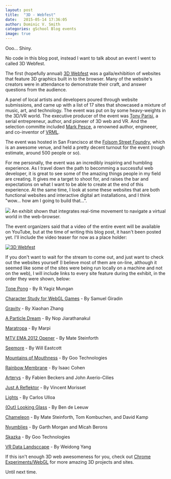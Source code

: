 ```yaml
---
layout: post
title:  "3D - Webfest"
date:   2015-05-14 17:36:05
author: Dominic V. Smith
categories: gSchool Blog events
image: true
---
```

Ooo... Shiny.

No code in this blog post, instead I want to talk about an event I went to called 3D Webfest.

The first (hopefully annual) [3D Webfest](http://www.3dwebfest.com/) was a galla/exhibition of websites that feature 3D graphics built in to the browser. Many of the website's creators were in attendance to demonstrate their craft, and answer questions from the audience. 

A panel of local artists and developers poured through website submissions, and came up with a list of 17 sites that showcased a mixture of music, art, and technology. The event was put on by some heavy-weights in the 3D/VR world. The executive producer of the event was [Tony Parisi](https://tonyparisi.wordpress.com/), a serial entrepreneur, author, and pioneer of 3D web and VR. And the selection committe included [Mark Pesce](http://markpesce.com/), a renowned author, engineeer, and co-inventor of [VRML](http://markpesce.com/vrml/). 

The event was hosted in San Francisco at the [Folsom Street Foundry](http://folsomstreetfoundry.com/gallery/#.VVmAQ9NViko), which is an awesome venue, and held a pretty decent turnout for the event (rough estimate, around 500 people or so).

For me personally, the event was an incredibly inspiring and humbling experience. As I travel down the path to becomming a successful web developer, it is great to see some of the amazing things people in my field are creating. It gives me a target to shoot for, and raises the bar and expectations on what I want to be able to create at the end of this experience. At the same time, I look at some these websites that are both functional websites and interactive digital art installations, and I think "wow... how am I going to build that...". 

<div class="post-img">
<img class="img-responsive img-post" src=" {{site.baseurl}}/img/3dwebfest.jpg "/>
An exhibit shown that integrates real-time movement to navigate a virtual world in the web-browser.
</div>

The event organizers said that a video of the entire event will be available on YouTube, but at the time of writing this blog post, it hasn't been posted yet. I'll include the video teaser for now as a place holder:

[![3D Webfest](https://www.youtube.com/watch?v=yHB05PBldqA/0.jpg)](https://www.youtube.com/watch?v=yHB05PBldqA "3D Webfest")
 
If you don't want to wait for the stream to come out, and just want to check out the websites yourself (I believe most of them are on-line, although it seemed like some of the sites were being run locally on a machine and not on the web), I will include links to every site feature during the exhibit, in the order they were shown, below:


[Tone Pong](http://yagizmungan.com/TonePong/) - By R.Yagiz Mungan

[Character Study for WebGL Games](http://www.visualiser.fr/Babylon/character/defa) - By Samuel Giradin

[Gravity](http://www.hellochar.com) - By Xiaohan Zhang

[A Particle Dream](www.iamnop.com/particles) - By Nop Jiarathanakul

[Maratropa](http://maratropa.com) - By Marpi

[MTV EMA 2012 Opener](http://labs.sehsucht.de/) - By Mate Steinforth

[Seemore](http://seemore.playcanvas.com/) - By Will Eastcott

[Mountains of Mouthness](www.mountainsofmouthness.com) - By Goo Technologies

[Rainbow Membrane](http://cabbi.bo/) - By Isaac Cohen

[Arterys](https://arterys.com) - By Fabien Beckers and John Axerio-Cilies

[Just A Reflektor](www.justareflektor.com) - By Vincent Morisset

[Lights](http://lights.helloenjoy.com) - By Carlos Ulloa

[(Out) Looking Glass](http://www.bendytoons.com/webgl/Outlooking.html) - By Ben de Leeuw

[Chameleon](http://lab.sehsucht.de/ch4m3130n/) - By Mate Steinforth, Tom Kombuchen, and David Kamp

[Nyumblies](http://axum.graphics/Nyumblies/) - By Garth Morgan and Micah Berons

[Skazka](http://studio.gootechnologies.com/skazka/) - By Goo Technologies

[VR Data Landsccape](http://www.kine-tech.org) - By Weidong Yang



If this isn't enough 3D web awesomeness for you, check out [Chrome Experiments/WebGL](https://www.chromeexperiments.com/webgl) for more amazing 3D projects and sites.


Until next time.








